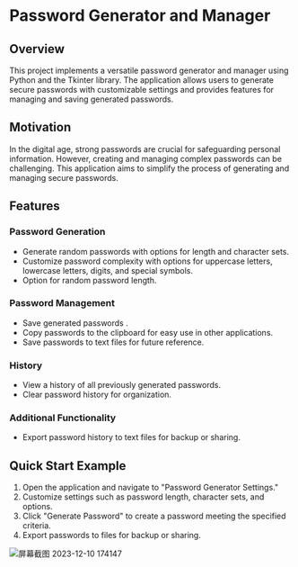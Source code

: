 # Password Generator and Manager

## Overview
This project implements a versatile password generator and manager using Python and the Tkinter library. The application allows users to generate secure passwords with customizable settings and provides features for managing and saving generated passwords.

## Motivation
In the digital age, strong passwords are crucial for safeguarding personal information. However, creating and managing complex passwords can be challenging. This application aims to simplify the process of generating and managing secure passwords.

## Features

### Password Generation
- Generate random passwords with options for length and character sets.
- Customize password complexity with options for uppercase letters, lowercase letters, digits, and special symbols.
- Option for random password length.

### Password Management
- Save generated passwords .
- Copy passwords to the clipboard for easy use in other applications.
- Save passwords to text files for future reference.

### History
- View a history of all previously generated passwords.
- Clear password history for organization.

### Additional Functionality
- Export password history to text files for backup or sharing.

## Quick Start Example
1. Open the application and navigate to "Password Generator Settings."
2. Customize settings such as password length, character sets, and options.
3. Click "Generate Password" to create a password meeting the specified criteria.
4. Export passwords to files for backup or sharing.

























![屏幕截图 2023-12-10 174147](https://github.com/fatherxtreme123/Secure.Password.Generator/assets/143677684/97480b1b-b685-481f-a902-f40be3b2e91f)
